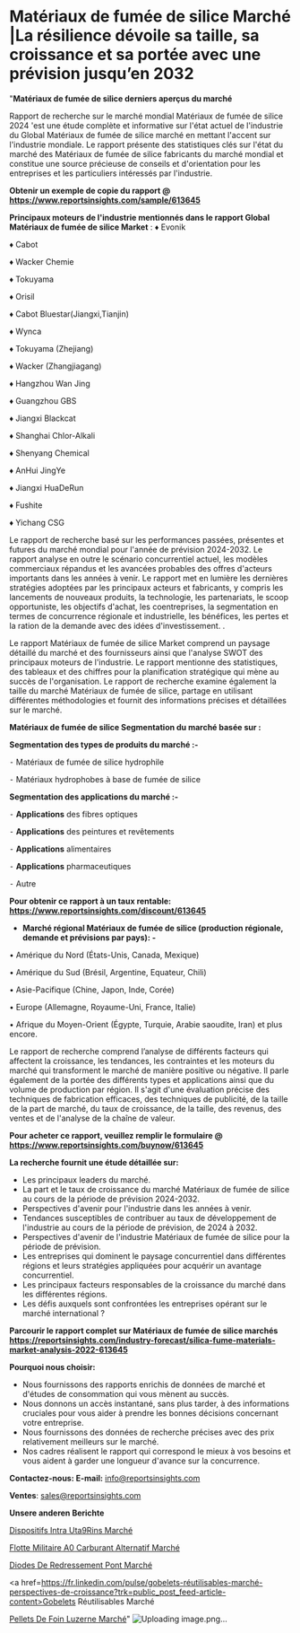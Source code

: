 # Matériaux de fumée de silice Marché |La résilience dévoile sa taille, sa croissance et sa portée avec une prévision jusqu’en 2032

"<strong>Matériaux de fumée de silice derniers aperçus du marché</strong>

Rapport de recherche sur le marché mondial Matériaux de fumée de silice 2024 'est une étude complète et informative sur l'état actuel de l'industrie du Global Matériaux de fumée de silice marché en mettant l'accent sur l'industrie mondiale. Le rapport présente des statistiques clés sur l'état du marché des Matériaux de fumée de silice fabricants du marché mondial et constitue une source précieuse de conseils et d'orientation pour les entreprises et les particuliers intéressés par l'industrie.

<strong>Obtenir un exemple de copie du rapport @ <a href=https://www.reportsinsights.com/sample/613645>https://www.reportsinsights.com/sample/613645</a></strong>

<strong>Principaux moteurs de l'industrie mentionnés dans le rapport Global Matériaux de fumée de silice Market</strong> :
♦ Evonik

♦ Cabot

♦ Wacker Chemie

♦ Tokuyama

♦ Orisil

♦ Cabot Bluestar(Jiangxi,Tianjin)

♦ Wynca

♦ Tokuyama (Zhejiang)

♦ Wacker (Zhangjiagang)

♦ Hangzhou Wan Jing

♦ Guangzhou GBS

♦ Jiangxi Blackcat

♦ Shanghai Chlor-Alkali

♦ Shenyang Chemical

♦ AnHui JingYe

♦ Jiangxi HuaDeRun

♦ Fushite

♦ Yichang CSG

Le rapport de recherche basé sur les performances passées, présentes et futures du marché mondial pour l'année de prévision 2024-2032. Le rapport analyse en outre le scénario concurrentiel actuel, les modèles commerciaux répandus et les avancées probables des offres d'acteurs importants dans les années à venir. Le rapport met en lumière les dernières stratégies adoptées par les principaux acteurs et fabricants, y compris les lancements de nouveaux produits, la technologie, les partenariats, le scoop opportuniste, les objectifs d'achat, les coentreprises, la segmentation en termes de concurrence régionale et industrielle, les bénéfices, les pertes et la ration de la demande avec des idées d'investissement. .

Le rapport Matériaux de fumée de silice Market comprend un paysage détaillé du marché et des fournisseurs ainsi que l'analyse SWOT des principaux moteurs de l'industrie. Le rapport mentionne des statistiques, des tableaux et des chiffres pour la planification stratégique qui mène au succès de l'organisation. Le rapport de recherche examine également la taille du marché Matériaux de fumée de silice, partage en utilisant différentes méthodologies et fournit des informations précises et détaillées sur le marché.

<strong>Matériaux de fumée de silice Segmentation du marché basée sur :</strong>

<strong>Segmentation des types de produits du marché :-</strong>

⁃ Matériaux de fumée de silice hydrophile

⁃ Matériaux hydrophobes à base de fumée de silice

<strong>Segmentation des applications du marché :-</strong>

⁃ <strong>Applications</strong> des fibres optiques

⁃ <strong>Applications</strong> des peintures et revêtements

⁃ <strong>Applications</strong> alimentaires

⁃ <strong>Applications</strong> pharmaceutiques

⁃ Autre

<strong>Pour obtenir ce rapport à un taux rentable: <a href=https://www.reportsinsights.com/discount/613645>https://www.reportsinsights.com/discount/613645</a></strong>
<ul>
  <li><strong>Marché régional Matériaux de fumée de silice (production régionale, demande et prévisions par pays): -</strong></li>
</ul>
• Amérique du Nord (États-Unis, Canada, Mexique)

• Amérique du Sud (Brésil, Argentine, Equateur, Chili)

• Asie-Pacifique (Chine, Japon, Inde, Corée)

• Europe (Allemagne, Royaume-Uni, France, Italie)

• Afrique du Moyen-Orient (Égypte, Turquie, Arabie saoudite, Iran) et plus encore.

Le rapport de recherche comprend l’analyse de différents facteurs qui affectent la croissance, les tendances, les contraintes et les moteurs du marché qui transforment le marché de manière positive ou négative. Il parle également de la portée des différents types et applications ainsi que du volume de production par région. Il s'agit d'une évaluation précise des techniques de fabrication efficaces, des techniques de publicité, de la taille de la part de marché, du taux de croissance, de la taille, des revenus, des ventes et de l'analyse de la chaîne de valeur.

<strong>Pour acheter ce rapport, veuillez remplir le formulaire @   <a href=https://www.reportsinsights.com/buynow/613645>https://www.reportsinsights.com/buynow/613645</a></strong>

<strong>La recherche fournit une étude détaillée sur:</strong>
<ul>
  <li>Les principaux leaders du marché.</li>
  <li>La part et le taux de croissance du marché Matériaux de fumée de silice au cours de la période de prévision 2024-2032.</li>
  <li>Perspectives d'avenir pour l'industrie dans les années à venir.</li>
  <li>Tendances susceptibles de contribuer au taux de développement de l'industrie au cours de la période de prévision, de 2024 à 2032.</li>
  <li>Perspectives d'avenir de l'industrie Matériaux de fumée de silice pour la période de prévision.</li>
  <li>Les entreprises qui dominent le paysage concurrentiel dans différentes régions et leurs stratégies appliquées pour acquérir un avantage concurrentiel.</li>
  <li>Les principaux facteurs responsables de la croissance du marché dans les différentes régions.</li>
  <li>Les défis auxquels sont confrontées les entreprises opérant sur le marché international ?</li>
</ul>

<strong>Parcourir le rapport complet sur Matériaux de fumée de silice marchés <a href=https://reportsinsights.com/industry-forecast/silica-fume-materials-market-analysis-2022-613645>https://reportsinsights.com/industry-forecast/silica-fume-materials-market-analysis-2022-613645</a></strong>

<strong>Pourquoi nous choisir:</strong>
<ul>
  <li>Nous fournissons des rapports enrichis de données de marché et d'études de consommation qui vous mènent au succès.</li>
  <li>Nous donnons un accès instantané, sans plus tarder, à des informations cruciales pour vous aider à prendre les bonnes décisions concernant votre entreprise.</li>
  <li>Nous fournissons des données de recherche précises avec des prix relativement meilleurs sur le marché.</li>
  <li>Nos cadres réalisent le rapport qui correspond le mieux à vos besoins et vous aident à garder une longueur d'avance sur la concurrence.</li>
</ul>
<strong>Contactez-nous:
</strong><strong>E-mail:</strong> <a href=mailto:info@reportsinsights.com>info@reportsinsights.com</a>

<strong>Ventes</strong>: <a href=mailto:sales@reportsinsights.com>sales@reportsinsights.com</a>

<strong>Unsere anderen Berichte</strong>

<a href=https://www.linkedin.com/pulse/dispositifs-intra-ut%C3%A9rins-march%C3%A9-2024-2030-usrsf/>Dispositifs Intra Uta9Rins Marché</a>

<a href=https://www.linkedin.com/pulse/flotte-militaire-%C3%A0-carburant-alternatif-march%C3%A9-zpd1c/>Flotte Militaire A0 Carburant Alternatif Marché</a>

<a href=https://www.linkedin.com/pulse/diodes-de-redressement-pont-marché-couverture-nwyec/>Diodes De Redressement Pont Marché</a>

<a href=https://fr.linkedin.com/pulse/gobelets-réutilisables-marché-perspectives-de-croissance?trk=public_post_feed-article-content>Gobelets Réutilisables Marché</a>

<a href=https://www.linkedin.com/pulse/pellets-de-foin-luzerne-march%C3%A9-tendance-lqcff/>Pellets De Foin Luzerne Marché</a>"
![Uploading image.png…]()
